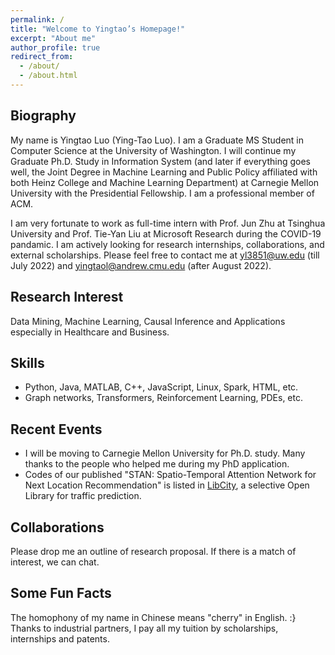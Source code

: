 ```yaml
---
permalink: /
title: "Welcome to Yingtao’s Homepage!"
excerpt: "About me"
author_profile: true
redirect_from: 
  - /about/
  - /about.html
---
```


## Biography
My name is Yingtao Luo (Ying-Tao Luo). I am a Graduate MS Student in Computer Science at the University of Washington. I will continue my Graduate Ph.D. Study in Information System (and later if everything goes well, the Joint Degree in Machine Learning and Public Policy affiliated with both Heinz College and Machine Learning Department) at Carnegie Mellon University with the Presidential Fellowship. I am a professional member of ACM. 

I am very fortunate to work as full-time intern with Prof. Jun Zhu at Tsinghua University and Prof. Tie-Yan Liu at Microsoft Research during the COVID-19 pandamic. I am actively looking for research internships, collaborations, and external scholarships. Please feel free to contact me at yl3851@uw.edu (till July 2022) and yingtaol@andrew.cmu.edu (after August 2022). 

## Research Interest
Data Mining, Machine Learning, Causal Inference and Applications especially in Healthcare and Business.

## Skills
* Python, Java, MATLAB, C++, JavaScript, Linux, Spark, HTML, etc.
* Graph networks, Transformers, Reinforcement Learning, PDEs, etc.

## Recent Events
- I will be moving to Carnegie Mellon University for Ph.D. study. Many thanks to the people who helped me during my PhD application. 
- Codes of our published "STAN: Spatio-Temporal Attention Network for Next Location Recommendation" is listed in [LibCity](https://github.com/yingtaoluo/Bigscity-LibCity), a selective Open Library for traffic prediction.

## Collaborations
Please drop me an outline of research proposal. If there is a match of interest, we can chat.  
  
## Some Fun Facts
The homophony of my name in Chinese means "cherry" in English. :}  
Thanks to industrial partners, I pay all my tuition by scholarships, internships and patents.

